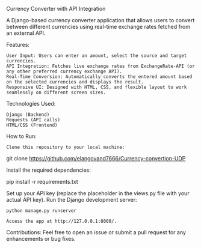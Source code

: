 Currency Converter with API Integration

A Django-based currency converter application that allows users to convert between different currencies using real-time exchange rates fetched from an external API.

Features:

    User Input: Users can enter an amount, select the source and target currencies.
    API Integration: Fetches live exchange rates from ExchangeRate-API (or any other preferred currency exchange API).
    Real-Time Conversion: Automatically converts the entered amount based on the selected currencies and displays the result.
    Responsive UI: Designed with HTML, CSS, and flexible layout to work seamlessly on different screen sizes.

Technologies Used:

    Django (Backend)
    Requests (API calls)
    HTML/CSS (Frontend)

How to Run:

    Clone this repository to your local machine:

git clone https://github.com/elangovand7666/Currency-convertion-UDP

Install the required dependencies:

pip install -r requirements.txt

Set up your API key (replace the placeholder in the views.py file with your actual API key).
Run the Django development server:

    python manage.py runserver

    Access the app at http://127.0.0.1:8000/.

Contributions: Feel free to open an issue or submit a pull request for any enhancements or bug fixes.
